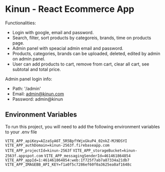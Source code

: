 
# Kinun - React Ecommerce App

Functionalities:
- Login with google, email and password.
- Search, filter, sort products by categoreis, brands, time on products page.
- Admin panel with speacial admin email and password.
- Products, categories, brands can be uploaded, deleted, edited by admin on admin panel.
- User can add products to cart, remove from cart, clear all cart, see subtotal and total price.

Admin panel login info:
- Path: '/admin'
- Email: admin@kinun.com
- Password: admin@kinun


## Environment Variables

To run this project, you will need to add the following environment variables to your .env file

`VITE_APP_apiKey=AIzaSyA6T_5R5BpfYWjxGkuP4_02nkZ-MJ9DSYI`
`VITE_APP_authDomain=kinun-2563f.firebaseapp.com`
`VITE_APP_projectId=kinun-2563f`
`VITE_APP_storageBucket=kinun-2563f.appspot.com`
`VITE_APP_messagingSenderId=461461864854`
`VITE_APP_appId=1:461461864854:web:1f725f7ab7a87334a21db7`
`VITE_APP_IMAGEBB_API_KEY=f1a0f5c7286ef60f0a3625ea8af1648c`
